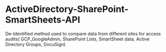 # ActiveDirectory-SharePoint-SmartSheets-API
De-Identified method used to compare data from different sites for access audits( GCP_GoogleAdmin, SharePoint Lists, SmartSheet data, Active Directory Groups, DocuSign)
